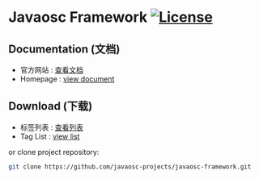 Javaosc Framework  [![License](https://img.shields.io/badge/license-Apache%202-4EB1BA.svg)](https://www.apache.org/licenses/LICENSE-2.0.html) 
================================================

Documentation (文档)
---------------------

- 官方网站 :  [查看文档](http://javaosc-projects.github.io/javaosc-framework/)
- Homepage :  [view document](http://javaosc-projects.github.io/javaosc-framework/)

Download (下载)
-------------------

- 标签列表 :  [查看列表](https://github.com/javaosc-projects/javaosc-framework/tags/)
- Tag List :  [view list](https://github.com/javaosc-projects/javaosc-framework/tags/)



or clone project repository:

```bash
git clone https://github.com/javaosc-projects/javaosc-framework.git
```
